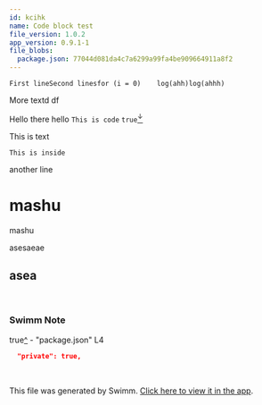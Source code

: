 ```yaml
---
id: kcihk
name: Code block test
file_version: 1.0.2
app_version: 0.9.1-1
file_blobs:
  package.json: 77044d081da4c7a6299a99fa4be909664911a8f2
---
```


```
First lineSecond linesfor (i = 0)    log(ahh)log(ahhh)
```

More textd df

Hello there hello `This is code` `true`[<sup id="Tpi3p">↓</sup>](#f-Tpi3p)

This is text

```
This is inside
```

another line





# **mashu**

mashu

asesaeae






## **asea**




<br/>

<!-- THIS IS AN AUTOGENERATED SECTION. DO NOT EDIT THIS SECTION DIRECTLY -->
### Swimm Note

<span id="f-Tpi3p">true</span>[^](#Tpi3p) - "package.json" L4
```json
  "private": true,
```

<br/>

This file was generated by Swimm. [Click here to view it in the app](http://localhost:5000/repos/Z2l0aHViJTNBJTNBc3Rva2Utd2VhdGhlciUzQSUzQUFkZGllQ29oZW4=/docs/kcihk).